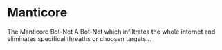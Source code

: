 # Manticore
The Manticore Bot-Net
A Bot-Net which infiltrates the whole internet and eliminates specifical threaths or choosen targets...
